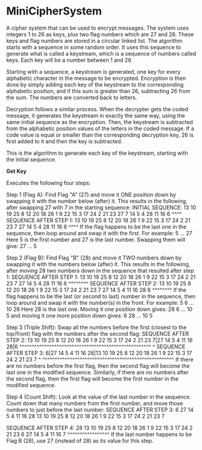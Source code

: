 # MiniCipherSystem
A cipher system that can be used to encrypt messages.
The system uses integers 1 to 26 as keys, plus two flag numbers which are 27 and 28. These keys and flag numbers are stored in a circular linked list.
The algorithm starts with a sequence in some random order. It uses this sequence to generate what is called a keystream, which is a sequence of numbers called keys. Each key will be a number between 1 and 26

Starting with a sequence, a keystream is generated, one key for every alphabetic character in the message to be encrypted.
Encryption is then done by simply adding each key of the keystream to the corresponding alphabetic position, and if this sum is greater than 26, subtracting 26 from the sum.
The numbers are converted back to letters.

Decryption follows a similar process.
When the decrypter gets the coded message, it generates the keystream in exactly the same way, using the same initial sequence as the encryption. Then, the keystream is subtracted from the alphabetic position values of the letters in the coded message. If a code value is equal or smaller than the corresponding decryption key, 26 is first added to it and then the key is subtracted.

This is the algorithm to generate each key of the keystream, starting with the initial sequence.

**Get Key**

Executes the following four steps:

Step 1 (Flag A): 
Find Flag "A" (27) and move it ONE position down by swapping it with the number below (after) it.
This results in the following, after swapping 27 with 7 in the starting sequence:
  INITIAL SEQUENCE:      13 10 19 25 8 12 20 18 26 1 9 22 15 3 17 24 2 21 23 27 7 14 5 4 28 11 16 6
                                                                             ^^^^
  SEQUENCE AFTER STEP 1: 13 10 19 25 8 12 20 18 26 1 9 22 15 3 17 24 2 21 23 7 27 14 5 4 28 11 16 6
                                                                             ^^^^
If the flag happens to be the last one in the sequence, then loop around and swap it with the first. For example:
  5 ... 27
Here 5 is the first number and 27 is the last number. Swapping them will give:
  27 ... 5
  
Step 2 (Flag B): 
Find Flag "B" (28) and move it TWO numbers down by swapping it with the numbers below (after) it.
This results in the following, after moving 28 two numbers down in the sequence that resulted after step 1:
  SEQUENCE AFTER STEP 1: 13 10 19 25 8 12 20 18 26 1 9 22 15 3 17 24 2 21 23 7 27 14 5 4 28 11 16 6
                                                                                         ^^^^^^^^
  SEQUENCE AFTER STEP 2: 13 10 19 25 8 12 20 18 26 1 9 22 15 3 17 24 2 21 23 7 27 14 5 4 11 16 28 6
                                                                                         ^^^^^^^^
If the flag happens to be the last (or second to last) number in the sequence, then loop around and swap it with the number(s) in the front. For example:
   5 6 ... 10 28
Here 28 is the last one. Moving it one position down gives:
   28 6 ... 10 5
and moving it one more position down gives:
   6 28 ... 10 5
   
Step 3 (Triple Shift): 
Swap all the numbers before the first (closest to the top/front) flag with the numbers after the second flag:
  SEQUENCE AFTER STEP 2: 13 10 19 25 8 12 20 18 26 1 9 22 15 3 17 24 2 21 23 7|27 14 5 4 11 16 28|6
                         ^^^^^^^^^^^^^^^^^^^^^^^^^^^^^^^^^^^^^^^^^^^^^^^^^^^^^                    ^
  SEQUENCE AFTER STEP 3: 6|27 14 5 4 11 16 28|13 10 19 25 8 12 20 18 26 1 9 22 15 3 17 24 2 21 23 7
                         ^                    ^^^^^^^^^^^^^^^^^^^^^^^^^^^^^^^^^^^^^^^^^^^^^^^^^^^^^
If there are no numbers before the first flag, then the second flag will become the last one in the modified sequence. Similarly, if there are no numbers after the second flag, then the first flag will become the first number in the modified sequence.

Step 4 (Count Shift): 
Look at the value of the last number in the sequence. Count down that many numbers from the first number, and move those numbers to just before the last number:
  SEQUENCE AFTER STEP 3: 6 27 14 5 4 11 16 28 13 10 19 25 8 12 20 18 26 1 9 22 15 3 17 24 2 21 23 7

  SEQUENCE AFTER STEP 4: 28 13 10 19 25 8 12 20 18 26 1 9 22 15 3 17 24 2 21 23 6 27 14 5 4 11 16 7
                                                                                ^^^^^^^^^^^^^^^^^
If the last number happens to be Flag B (28), use 27 (instead of 28) as its value for this step.
